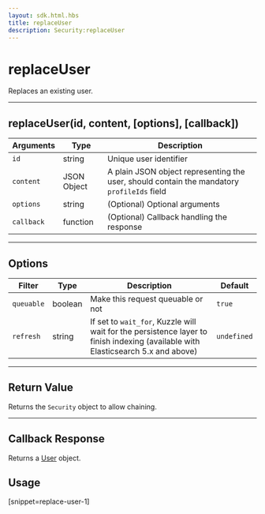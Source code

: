 ```yaml
---
layout: sdk.html.hbs
title: replaceUser
description: Security:replaceUser
---
```


# replaceUser

Replaces an existing user.

---

## replaceUser(id, content, [options], [callback])

| Arguments  | Type        | Description                                                                                |
| ---------- | ----------- | ------------------------------------------------------------------------------------------ |
| `id`       | string      | Unique user identifier                                                                     |
| `content`  | JSON Object | A plain JSON object representing the user, should contain the mandatory `profileIds` field |
| `options`  | string      | (Optional) Optional arguments                                                              |
| `callback` | function    | (Optional) Callback handling the response                                                  |

---

## Options

| Filter     | Type    | Description                                                                                                                      | Default     |
| ---------- | ------- | -------------------------------------------------------------------------------------------------------------------------------- | ----------- |
| `queuable` | boolean | Make this request queuable or not                                                                                                | `true`      |
| `refresh`  | string  | If set to `wait_for`, Kuzzle will wait for the persistence layer to finish indexing (available with Elasticsearch 5.x and above) | `undefined` |

---

## Return Value

Returns the `Security` object to allow chaining.

---

## Callback Response

Returns a [User](/sdk-reference/android/3/user) object.

## Usage

[snippet=replace-user-1]
